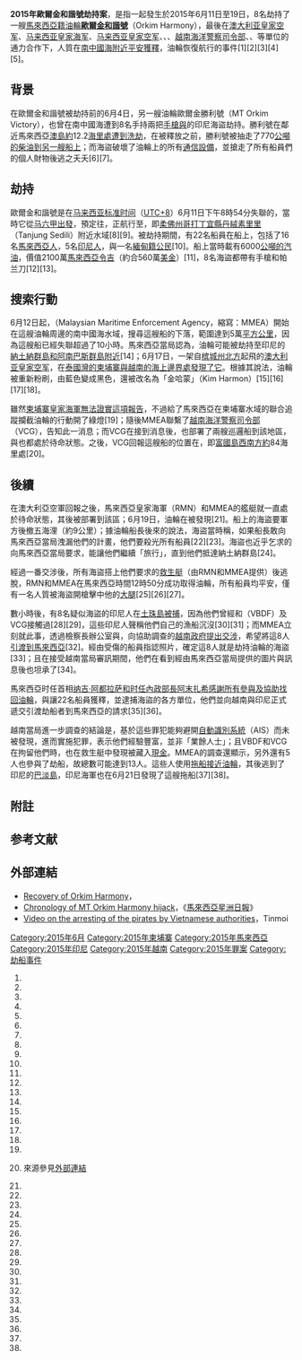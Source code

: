**2015年歐爾金和諧號劫持案**，是指一起發生於2015年6月11日至19日，8名劫持了一艘[馬來西亞籍](https://zh.wikipedia.org/wiki/馬來西亞 "wikilink")[油輪](https://zh.wikipedia.org/wiki/液貨船 "wikilink")**[歐爾金和諧號](https://zh.wikipedia.org/wiki/歐爾金和諧號 "wikilink")**（Orkim
Harmony），最後在[澳大利亚皇家空军](https://zh.wikipedia.org/wiki/澳大利亚皇家空军 "wikilink")、[马来西亚皇家海军](../Page/马来西亚皇家海军.md "wikilink")、[马来西亚皇家空军](../Page/马来西亚皇家空军.md "wikilink")、、、[越南海洋警察司令部](https://zh.wikipedia.org/wiki/越南海洋警察司令部 "wikilink")、、等單位的通力合作下，人質在[南中國海附近平安獲釋](https://zh.wikipedia.org/wiki/南中國海 "wikilink")，油輪恢復航行的事件\[1\]\[2\]\[3\]\[4\]\[5\]。

## 背景

在歐爾金和諧號被劫持前的6月4日，另一艘油輪歐爾金勝利號（MT Orkim
Victory），也曾在南中國海遭到8名手持兩把[手槍與](https://zh.wikipedia.org/wiki/手槍 "wikilink")的印尼海盜劫持。勝利號在鄰近馬來西亞[澳島約](https://zh.wikipedia.org/wiki/澳島 "wikilink")12.2[海里處遭到洗劫](../Page/海里.md "wikilink")，在被釋放之前，勝利號被抽走了770[公噸的](../Page/公噸.md "wikilink")[柴油到另一艘船上](../Page/柴油.md "wikilink")；而海盜破壞了油輪上的所有[通信設備](../Page/通信.md "wikilink")，並搶走了所有船員們的個人財物後逃之夭夭\[6\]\[7\]。

## 劫持

歐爾金和諧號是在[马来西亚标准时间](../Page/马来西亚标准时间.md "wikilink")（[UTC+8](https://zh.wikipedia.org/wiki/UTC+8 "wikilink")）6月11日下午8時54分失聯的，當時它從[马六甲出發](../Page/马六甲.md "wikilink")，預定往，正航行至，即[柔佛州](https://zh.wikipedia.org/wiki/柔佛州 "wikilink")[哥打丁宜縣丹絨素里里](https://zh.wikipedia.org/wiki/哥打丁宜縣 "wikilink")（Tanjung
Sedili）附近水域\[8\]\[9\]。被劫持期間，有22名船員在船上，包括了16名[馬來西亞人](https://zh.wikipedia.org/wiki/馬來西亞人 "wikilink")，5名[印尼人](https://zh.wikipedia.org/wiki/印尼人 "wikilink")，與一名[緬甸籍公民](https://zh.wikipedia.org/wiki/緬甸 "wikilink")\[10\]。船上當時載有6000[公噸的](../Page/公噸.md "wikilink")[汽油](../Page/汽油.md "wikilink")，價值2100萬[馬來西亞令吉](../Page/馬來西亞令吉.md "wikilink")（約合560萬[美金](https://zh.wikipedia.org/wiki/美金 "wikilink")）\[11\]，8名海盜都帶有手槍和帕兰刀\[12\]\[13\]。

## 搜索行動

6月12日起，（Malaysian Maritime Enforcement
Agency，縮寫：MMEA）開始在這艘油輪周邊的南中國海水域，搜尋這艘船的下落，範圍達到5萬[平方公里](https://zh.wikipedia.org/wiki/平方公里 "wikilink")，因為這艘船已經失聯超過了10小時。馬來西亞當局認為，油輪可能被劫持至印尼的[納土納群島和](../Page/納土納群島.md "wikilink")[阿南巴斯群島附近](https://zh.wikipedia.org/wiki/阿南巴斯群島 "wikilink")\[14\]；6月17日，一架自[槟城州北方](../Page/槟城.md "wikilink")起飛的[澳大利亚皇家空军](https://zh.wikipedia.org/wiki/澳大利亚皇家空军 "wikilink")，在[泰國灣的](https://zh.wikipedia.org/wiki/泰國灣 "wikilink")[柬埔寨與](../Page/柬埔寨.md "wikilink")[越南的海上邊界處發現了它](https://zh.wikipedia.org/wiki/越南 "wikilink")。根據其說法，油輪被重新粉刷，由藍色變成黑色，還被改名為「金哈蒙」（Kim
Harmon）\[15\]\[16\]\[17\]\[18\]。

雖然[柬埔寨皇家海軍無法證實這項報告](https://zh.wikipedia.org/wiki/柬埔寨皇家海軍 "wikilink")，不過給了馬來西亞在柬埔寨水域的聯合追蹤攔截油輪的行動開了綠燈\[19\]；隨後MMEA聯繫了[越南海洋警察司令部](https://zh.wikipedia.org/wiki/越南海洋警察司令部 "wikilink")（VCG），告知此一消息；而VCG在接到消息後，也部署了兩艘巡邏船到該地區，與也都處於待命狀態。之後，VCG回報這艘船的位置在，即[富國島西南方約](../Page/富國島.md "wikilink")84海里處\[20\]。

## 後續

在澳大利亞空軍回報之後，馬來西亞皇家海軍（RMN）和MMEA的艦艇就一直處於待命狀態，其後被部署到該區；6月19日，油輪在被發現\[21\]。船上的海盜要軍方後撤五海浬（約9公里）；據油輪船長後來的說法，海盜當時稱，如果船長敢向馬來西亞當局洩漏他們的計畫，他們要殺光所有船員\[22\]\[23\]。海盜也近乎乞求的向馬來西亞當局要求，能讓他們繼續「旅行」，直到他們抵達納土納群島\[24\]。

經過一番交涉後，所有海盜搭上他們要求的[救生艇](https://zh.wikipedia.org/wiki/救生艇 "wikilink")（由RMN和MMEA提供）後逃脫，RMN和MMEA在馬來西亞時間12時50分成功取得油輪，所有船員均平安，僅有一名人質被海盜開槍擊中他的[大腿](https://zh.wikipedia.org/wiki/大腿 "wikilink")\[25\]\[26\]\[27\]。

數小時後，有8名疑似海盜的印尼人在[土珠島被捕](../Page/土珠島.md "wikilink")，因為他們曾經和（VBDF）及VCG接觸過\[28\]\[29\]，這些印尼人聲稱他們自己的漁船沉沒\[30\]\[31\]；而MMEA立刻就此事，透過檢察長辦公室與，向協助調查的[越南政府提出交涉](https://zh.wikipedia.org/wiki/越南政府 "wikilink")，希望將這8人[引渡到馬來西亞](https://zh.wikipedia.org/wiki/引渡 "wikilink")\[32\]。經由受傷的船員指認照片，確定這8人就是劫持油輪的海盜\[33\]；且在接受越南當局審訊期間，他們在看到經由馬來西亞當局提供的圖片與訊息後也坦承了\[34\]。

馬來西亞时任首相[纳吉·阿都拉萨和时任內政部長](../Page/纳吉·阿都拉萨.md "wikilink")[阿末扎希感謝所有參與及協助找回油輪](../Page/阿末扎希.md "wikilink")，與讓22名船員獲釋，並逮捕海盜的各方單位，他們並向越南與印尼正式遞交引渡劫船者到馬來西亞的請求\[35\]\[36\]。

越南當局進一步調查的結論是，基於這些罪犯能夠避開[自動識別系統](../Page/自動識別系統.md "wikilink")（AIS）而未被發現，進而實施犯罪，表示他們經驗豐富，並非「業餘人士」；且VBDF和VCG在拘留他們時，也在救生艇中發現被藏入[現金](https://zh.wikipedia.org/wiki/現金 "wikilink")。MMEA的調查還顯示，另外還有5人也參與了劫船，故總數可能達到13人。這些人使用[拖船接近油輪](https://zh.wikipedia.org/wiki/拖船 "wikilink")，其後逃到了印尼的[巴淡島](https://zh.wikipedia.org/wiki/巴淡島 "wikilink")，印尼海軍也在6月21日發現了這艘拖船\[37\]\[38\]。

## 附註

## 参考文献

## 外部連結

  - [Recovery of Orkim
    Harmony](https://web.archive.org/web/20150620000953/http://www.recaap.org/Portals/0/docs/Latest%20IA/2015/Incident%20Update%20Orkim%20Harmony%20\(11%20Jun%2015\).pdf)，
  - [Chronology of MT Orkim Harmony
    hijack](http://www.mysinchew.com/node/110048)，《[馬來西亞星洲日報](../Page/星洲日報.md "wikilink")》
  - [Video on the arresting of the pirates by Vietnamese
    authorities](http://www.tinmoi.vn/vu-csb-bat-cuop-bien-tau-malaysia-8-nghi-pham-la-nguoi-indonesia-011363948.html)，Tinmoi


[Category:2015年6月](https://zh.wikipedia.org/wiki/Category:2015年6月 "wikilink")
[Category:2015年柬埔寨](https://zh.wikipedia.org/wiki/Category:2015年柬埔寨 "wikilink")
[Category:2015年馬來西亞](https://zh.wikipedia.org/wiki/Category:2015年馬來西亞 "wikilink")
[Category:2015年印尼](https://zh.wikipedia.org/wiki/Category:2015年印尼 "wikilink")
[Category:2015年越南](https://zh.wikipedia.org/wiki/Category:2015年越南 "wikilink")
[Category:2015年罪案](https://zh.wikipedia.org/wiki/Category:2015年罪案 "wikilink")
[Category:劫船事件](https://zh.wikipedia.org/wiki/Category:劫船事件 "wikilink")

1.
2.
3.
4.
5.

6.

7.

8.
9.

10.

11.
12.
13.
14.
15.
16.
17.
18.

19.

20. 來源參見[外部連結](https://zh.wikipedia.org/wiki/#外部連結 "wikilink")

21.
22.
23.

24.

25.
26.
27.

28.
29.

30.
31.
32.

33.

34.

35.
36.

37.

38.